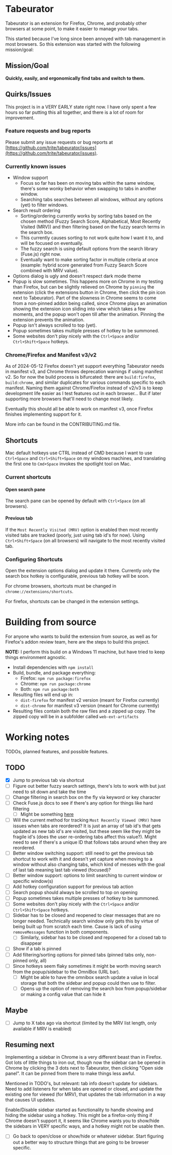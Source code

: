 # Tabeurator

Tabeurator is an extension for Firefox, Chrome, and probably other browsers at some point, to make it easier to manage your tabs.

This started because I've long since been annoyed with tab management in most browsers. So this extension was started with the following mission/goal:

## Mission/Goal

**Quickly, easily, and ergonomically find tabs and switch to them.**

## Quirks/Issues

This project is in a VERY EARLY state right now. I have only spent a few hours so far putting this all together, and there is a lot of room for improvement.

### Feature requests and bug reports

Please submit any issue requests or bug reports at [https://github.com/trite/tabeurator/issues](https://github.com/trite/tabeurator/issues).

### Currently known issues

- Window support
  - Focus so far has been on moving tabs within the same window, there's some wonky behavior when swapping to tabs in another window.
  - Searching tabs searches between all windows, without any options (yet) to filter windows.
- Search result ordering
  - Sorting/ordering currently works by sorting tabs based on the chosen method (Fuzzy Search Score, Alphabetical, Most Recently Visited (MRV)) and then filtering based on the fuzzy search terms in the search box.
  - This currently causes sorting to not work quite how I want it to, and will be focused on eventually.
  - The fuzzy search is using default options from the search library (Fuse.js) right now.
  - Eventually want to make sorting factor in multiple criteria at once (example: hybrid score generated from Fuzzy Search Score combined with MRV value).
- Options dialog is ugly and doesn't respect dark mode theme
- Popup is slow sometimes. This happens more on Chrome in my testing than Firefox, but can be slightly relieved on Chrome by `pinning` the extension (click the extensions button in Chrome, then click the pin icon next to Tabeurator). Part of the slowness in Chrome seems to come from a non-pinned addon being called, since Chrome plays an animation showing the extension icon sliding into view which takes a few moments, and the popup won't open till after the animation. Pinning the extension prevents the animation.
- Popup isn't always scrolled to top (yet).
- Popup sometimes takes multiple presses of hotkey to be summoned.
- Some websites don't play nicely with the `Ctrl+Space` and/or `Ctrl+Shift+Space` hotkeys.

### Chrome/Firefox and Manifest v3/v2

As of 2024-05-12 Firefox doesn't yet support everything Tabeurator needs in manifest v3, and Chrome throws deprecation warnings if using manifest v2. So for now the build process is bifurcated: there are `build:firefox`, `build:chrome`, and similar duplicates for various commands specific to each manifest. Naming them against Chrome/Firefox instead of v2/v3 is to keep development life easier as I test features out in each browser... But if later supporting more browsers that'll need to change most likely.

Eventually this should all be able to work on manifest v3, once Firefox finishes implementing support for it.

More info can be found in the CONTRIBUTING.md file.

## Shortcuts

Mac default hotkeys use CTRL instead of CMD because I want to use `Ctrl+Space` and `Ctrl+Shift+Space` on my windows machines, and translating the first one to `Cmd+Space` invokes the spotlight tool on Mac.

### Current shortcuts

#### Open search pane

The search pane can be opened by default with `Ctrl+Space` (on all browsers).

#### Previous tab

If the `Most Recently Visited (MRV)` option is enabled then most recently visited tabs are tracked (poorly, just using tab id's for now). Using `Ctrl+Shift+Space` (on all browsers) will navigate to the most recently visited tab.

### Configuring Shortcuts

Open the extension options dialog and update it there. Currently only the search box hotkey is configurable, previous tab hotkey will be soon.

For chrome browsers, shortcuts must be changed in `chrome://extensions/shortcuts`.

For firefox, shortcuts can be changed in the extension settings.

# Building from source

For anyone who wants to build the extension from source, as well as for Firefox's addon review team, here are the steps to build this project.

**NOTE:** I perform this build on a Windows 11 machine, but have tried to keep things environment agnostic.

- Install dependencies with `npm install`
- Build, bundle, and package everything:
  - Firefox: `npm run package:firefox`
  - Chrome: `npm run package:chrome`
  - Both: `npm run package:both`
- Resulting files will end up in:
  - `dist-firefox` for manifest v2 version (meant for Firefox currently)
  - `dist-chrome` for manifest v3 version (meant for Chrome currently)
- Resulting files contain both the raw files and a zipped up copy. The zipped copy will be in a subfolder called `web-ext-artifacts`

# Working notes

TODOs, planned features, and possible features.

## TODO

- [x] Jump to previous tab via shortcut
- [ ] Figure out better fuzzy search settings, there's lots to work with but just need to sit down and take the time
- [ ] Change filtering in search box on the fly via keyword or key character
- [ ] Check Fuse.js docs to see if there's any option for things like hard filtering
  - [ ] Might be something [here](https://www.fusejs.io/api/options.html#useextendedsearch)
- [ ] Will the current method for tracking `Most Recently Viewed (MRV)` have issues when tabs are reordered? It is just an array of tab id's that gets updated as new tab id's are visited, but these seem like they might be fragile id's (does the user re-ordering tabs affect this value?). Might need to see if there's a unique ID that follows tabs around when they are reordered.
- [ ] Better window switching support: still need to get the previous tab shortcut to work with it and doesn't yet capture when moving to a window without also changing tabs, which kind of messes with the goal of last tab meaning last tab viewed (focused)?
- [ ] Better window support: options to limit searching to current window or specific window(s)
- [ ] Add hotkey configuration support for previous tab action
- [ ] Search popup should always be scrolled to top on opening
- [ ] Popup sometimes takes multiple presses of hotkey to be summoned.
- [ ] Some websites don't play nicely with the `Ctrl+Space` and/or `Ctrl+Shift+Space` hotkeys.
- [ ] Sidebar has to be closed and reopened to clear messages that are no longer needed. Technically search window only gets this by virtue of being built up from scratch each time. Cause is lack of using `removeMessages` function in both components.
  - [ ] Similarly, sidebar has to be closed and repopened for a closed tab to disappear
- [ ] Show if a tab is pinned
- [ ] Add filtering/sorting options for pinned tabs (pinned tabs only, non-pinned only, all)
- [ ] Since hotkeys seem flaky sometimes it might be worth moving search from the popup/sidebar to the OmniBox (URL bar).
  - [ ] Might be able to have the omnibox search update a value in local storage that both the sidebar and popup could then use to filter.
  - [ ] Opens up the option of removing the search box from popup/sidebar or making a config value that can hide it

## Maybe

- [ ] Jump to X tabs ago via shortcut (limited by the MRV list length, only available if MRV is enabled)

## Resuming next

Implementing a sidebar in Chrome is a very different beast than in Firefox. Got lots of little things to iron out, though now the sidebar can be opened in Chrome by clicking the 3 dots next to Tabeurator, then clicking "Open side panel". It can be pinned from there to make things less awful.

Mentioned in TODO's, but relevant: tab info doesn't update for sidebars. Need to add listeners for when tabs are opened or closed, and update the existing one for viewed (for MRV), that updates the tab information in a way that causes UI updates.

Enable/Disable sidebar started as functionality to handle showing and hiding the sidebar using a hotkey. This might be a firefox-only thing if Chrome doesn't support it, it seems like Chrome wants you to show/hide the sidebars in VERY specific ways, and a hotkey might not be usable then.

- [ ] Go back to open/close or show/hide or whatever sidebar. Start figuring out a better way to structure things that are going to be browser specific.
